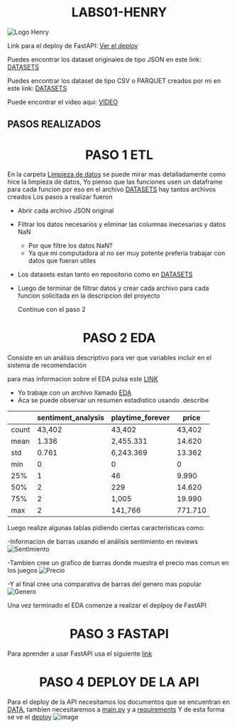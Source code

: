 <h1 align="center"> LABS01-HENRY </h1>
   
![Logo Henry](https://github.com/JLaurencioAJimenez/Proyecto_Final/assets/135534222/fe44e9fe-5dcb-46f1-9812-fd89422e053e)

Link para el deploy de FastAPI: [Ver el deploy](https://proyecto-individual-nz5f.onrender.com/docs)

Puedes encontrar los dataset originales de tipo JSON en este link: [DATASETS](https://drive.google.com/drive/u/1/folders/1h7qqbyEVPYAIcrYumqzSBEzxpRqid_NB)

Puedes encontrar los dataset de tipo CSV o PARQUET creados por mi en este link: [DATASETS](https://drive.google.com/drive/u/1/folders/1i0DYV_MLcuU88pQIa2jLOsVPcLYCG6Om)

Puede encontrar el video aqui: [VIDEO]()

## PASOS REALIZADOS

<h1 align="center"> PASO 1 ETL </h1>

En la carpeta [Limpieza de datos](https://github.com/JLaurencioAJimenez/Proyecto_Final/tree/main/Limpeza%20de%20datos) se puede mirar mas detalladamente como hice la limpieza de datos,
Yo pienso que las funciones usen un dataframe para cada funcion por eso en el archivo [DATASETS](https://drive.google.com/drive/u/1/folders/1i0DYV_MLcuU88pQIa2jLOsVPcLYCG6Om) hay tantos archivos 
creados
Los pasos a realizar fueron

- Abrir cada archivo JSON original
- Filtrar los datos necesarios y eliminar las columnas inecesarias y datos NaN
  - Por que filtre los datos NaN?
  - Ya que mi computadora al no ser muy potente preferia trabajar con datos que fueran utiles
  
- Los datasets estan tanto en repositorio como en [DATASETS](https://drive.google.com/drive/u/1/folders/1i0DYV_MLcuU88pQIa2jLOsVPcLYCG6Om)
- Luego de terminar de filtrar datos y crear cada archivo para cada funcion solicitada en la descripcion del proyecto

  Continue con el paso 2 

<h1 align="center"> PASO 2 EDA </h1>

Consiste en un análisis descriptivo para ver que variables incluir en el sistema de recomendación

para mas informacion sobre el EDA pulsa este [LINK](https://github.com/JLaurencioAJimenez/Proyecto_Final/blob/main/EDA/EDA.ipynb)

- Yo trabaje con un archivo llamado [EDA](https://github.com/JLaurencioAJimenez/Proyecto_Final/blob/main/EDA/EDA.csv)
- Aca se puede observar un resumen estadistico usando .describe

|              | sentiment_analysis | playtime_forever | price  |
|--------------|--------------------|------------------|--------|
| count        | 43,402             | 43,402           | 43,402 |
| mean         | 1.336              | 2,455.331        | 14.620 |
| std          | 0.761              | 6,243.369        | 13.362 |
| min          | 0                  | 0                | 0      |
| 25%          | 1                  | 46               | 9.990  |
| 50%          | 2                  | 229              | 14.620 |
| 75%          | 2                  | 1,005            | 19.990 |
| max          | 2                  | 141,766          | 771.710|

Luego realize algunas tablas pidiendo ciertas caracteristicas como:

-Informacion de barras usando el análisis sentimiento en reviews
![Sentimiento](https://github.com/JLaurencioAJimenez/Proyecto_Final/assets/135534222/af27233f-78ad-4ff6-b0cb-55aa0d1dfa12)

-Tambien cree un grafico de barras donde muestra el precio mas comun en los juegos
![Precio](https://github.com/JLaurencioAJimenez/Proyecto_Final/assets/135534222/034a945c-8d3f-4a32-b39d-57756e93f252)

-Y al final cree una comparativa de barras del genero mas popular
![Genero](https://github.com/JLaurencioAJimenez/Proyecto_Final/assets/135534222/fa873a97-889a-4996-a989-7002295051ca)

Una vez terminado el EDA comenze a realizar el deplpoy de FastAPI

<h1 align="center"> PASO 3 FASTAPI </h1>

Para aprender a usar FastAPI usa el siguiente [link](https://github.com/JLaurencioAJimenez/Proyecto_Final/blob/main/ComoUsarFastAPI.txt)

<h1 align="center"> PASO 4 DEPLOY DE LA API</h1>

Para el deploy de la API necesitamos los documentos que se encuentran en [DATA](https://github.com/JLaurencioAJimenez/Proyecto_Final/tree/main/FastApi/data), tambien necesitaremos a [main.py](https://github.com/JLaurencioAJimenez/Proyecto_Final/blob/main/FastApi/main.py) y a [requirements](https://github.com/JLaurencioAJimenez/Proyecto_Final/blob/main/FastApi/requirements.txt)
Y de esta forma se ve el [deploy](https://proyecto-individual-nz5f.onrender.com/docs)
![image](https://github.com/JLaurencioAJimenez/Proyecto_Final/assets/135534222/4a19182e-4b35-4101-ad6e-e9e22f15e42e)
